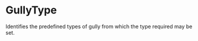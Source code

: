 GullyType
=========

Identifies the predefined types of gully from which the type required may be set.
